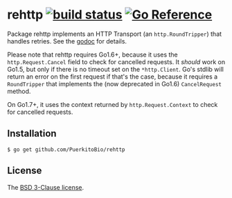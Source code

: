 # rehttp [![build status](https://secure.travis-ci.org/PuerkitoBio/rehttp.png)](http://travis-ci.org/PuerkitoBio/rehttp) [![Go Reference](https://pkg.go.dev/badge/rehttp.svg)](https://pkg.go.dev/rehttp)

Package rehttp implements an HTTP Transport (an `http.RoundTripper`) that handles retries. See the [godoc][] for details.

Please note that rehttp requires Go1.6+, because it uses the `http.Request.Cancel` field to check for cancelled requests. It *should* work on Go1.5, but only if there is no timeout set on the `*http.Client`. Go's stdlib will return an error on the first request if that's the case, because it requires a `RoundTripper` that implements the (now deprecated in Go1.6) `CancelRequest` method.

On Go1.7+, it uses the context returned by `http.Request.Context` to check for cancelled requests.

## Installation

    $ go get github.com/PuerkitoBio/rehttp

## License

The [BSD 3-Clause license][bsd].

[bsd]: http://opensource.org/licenses/BSD-3-Clause
[godoc]: http://godoc.org/github.com/PuerkitoBio/rehttp
